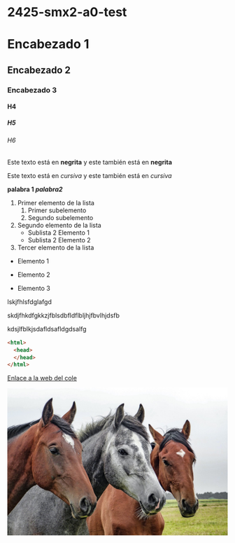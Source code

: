 # 2425-smx2-a0-test


# Encabezado 1
## Encabezado 2
### Encabezado 3
#### H4
##### H5
###### H6

Este texto está en **negrita** y este también está en __negrita__ 

Este texto está en *cursiva* y este también está en _cursiva_

**palabra 1  _palabra2_**

1. Primer elemento de la lista
	1. Primer subelemento
	2. Segundo subelemento
2. Segundo elemento de la lista
	* Sublista 2 Elemento 1
	* Sublista 2 Elemento 2
3. Tercer elemento de la lista

* Elemento 1
- Elemento 2
+ Elemento 3

lskjfhlsfdglafgd

skdjfhkdfgkkzjfblsdbfldflbljhjfbvlhjdsfb

kdsjlfblkjsdafldsafldgdsalfg

```html
<html>
  <head>
  </head>
</html>
``` 
[Enlace a la web del cole](https://www.fje.edu/ca/jesuites-bellvitge "Texto opcional")

![Caballos](https://github.com/AlbertoDeSantos/2425-smx2-a0-test/blob/main/caballos.jpg "Titulo opcional de la imagen")











